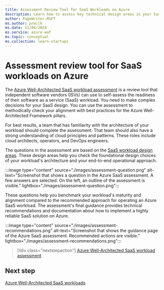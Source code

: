 ```yaml
---
title: Assessment Review Tool for SaaS Workloads on Azure
description: Learn how to assess key technical design areas in your SaaS workload. Get specific recommendations for ISVs that build SaaS applications.
author: PageWriter-MSFT
ms.author: prwilk
ms.date: 11/04/2024
ms.service: azure-waf
ms.topic: conceptual
ms.collection: learn-startups
---
```


# Assessment review tool for SaaS workloads on Azure

The [Azure Well-Architected SaaS workload assessment](/assessments/2d85e883-bdc4-4854-aaf0-df72c4bcee15) is a review tool that independent software vendors (ISVs) can use to self-assess the readiness of their software as a service (SaaS) workload. You need to make complex decisions for your SaaS design. You can use the assessment to methodically check your alignment with best practices for the Azure Well-Architected Framework pillars.

For best results, a team that has familiarity with the architecture of your workload should complete the assessment. That team should also have a strong understanding of cloud principles and patterns. These roles include cloud architects, operators, and DevOps engineers.

The questions in the assessment are based on the [SaaS workload design areas](get-started.md#how-to-use-this-guidance). These design areas help you check the foundational design choices of your workload's architecture and your end-to-end operational approach.

:::image type="content" source="./images/assessment-question.png" alt-text="Screenshot that shows a question in the Azure SaaS assessment. A few answers are selected. On the left, an outline of the assessment is visible." lightbox="./images/assessment-question.png":::

These questions help you benchmark your workload's maturity and alignment compared to the recommended approach for operating an Azure SaaS workload. The assessment's final guidance provides technical recommendations and documentation about how to implement a highly reliable SaaS solution on Azure.

:::image type="content" source="./images/assessment-recommendations.png" alt-text="Screenshot that shows the guidance page of the Azure SaaS assessment. Recommended actions are visible." lightbox="./images/assessment-recommendations.png":::

> [!div class="nextstepaction"]
> [Azure Well-Architected SaaS workload assessment](/assessments/2d85e883-bdc4-4854-aaf0-df72c4bcee15)

## Next step

[Azure Well-Architected SaaS workloads](get-started.md)
